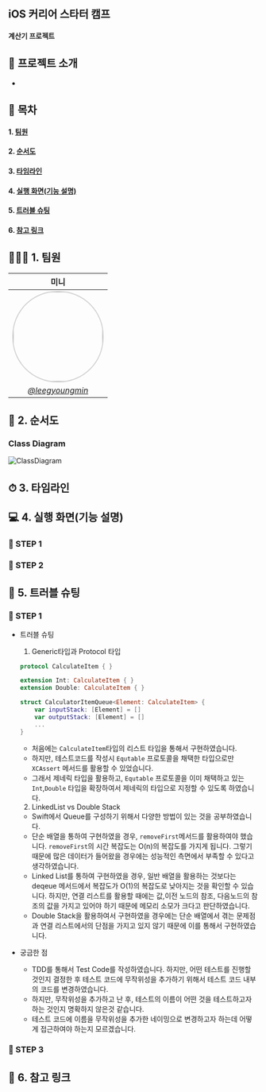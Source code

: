 ## iOS 커리어 스타터 캠프

#### 계산기 프로젝트
## 🧮 프로젝트 소개
- 

## 📍 목차
#### 1. [팀원](#🧑🏻‍💻-1-팀원)
#### 2. [순서도](#🔖-2-순서도)
#### 3. [타임라인](#⏱-3-타임라인)
#### 4. [실행 화면(기능 설명)](#💻-4-실행-화면기능-설명)
#### 5. [트러블 슈팅](#🚀-5-트러블-슈팅)
#### 6. [참고 링크](#📎-6-참고-링크)

## 🧑🏻‍💻 1. 팀원
|미니|
|:----:|
|<img width="180px" img style="border: 2px solid lightgray; border-radius: 90px;-moz-border-radius: 90px;-khtml-border-radius: 90px;-webkit-border-radius: 90px;" src="https://i.imgur.com/ikEGO8k.jpg">|
| <a href="https://github.com/leegyoungmin"> <center>*@leegyoungmin*</center></a>|

## 🔖 2. 순서도
### Class Diagram
![ClassDiagram](https://i.imgur.com/wL5syzU.jpg)

## ⏱ 3. 타임라인
<!-- : 시간 순으로 프로젝트의 주요 진행 척도를 표시 -->



## 💻 4. 실행 화면(기능 설명)
### 📌 STEP 1

### 📌 STEP 2

## 🚀 5. 트러블 슈팅
### 📌 STEP 1
- 트러블 슈팅
    1. Generic타입과 Protocol 타입

    ```swift
    protocol CalculateItem { }

    extension Int: CalculateItem { }
    extension Double: CalculateItem { }

    struct CalculatorItemQueue<Element: CalculateItem> {
        var inputStack: [Element] = []
        var outputStack: [Element] = []
        ...
    }

    ```

    - 처음에는 `CalculateItem`타입의 리스트 타입을 통해서 구현하였습니다.
    - 하지만, 테스트코드를 작성시 `Equtable` 프로토콜을 채택한 타입으로만 `XCAssert` 메서드를 활용할 수 있었습니다.
    - 그래서 제네릭 타입을 활용하고, `Equtable` 프로토콜을 이미 채택하고 있는 `Int`,`Double` 타입을 확장하여서 제네릭의 타입으로 지정할 수 있도록 하였습니다.
    
    2. LinkedList vs Double Stack
    - Swift에서 Queue를 구성하기 위해서 다양한 방법이 있는 것을 공부하였습니다.
    - 단순 배열을 통하여 구현하였을 경우, `removeFirst`메서드를 활용하여야 했습니다. `removeFirst`의 시간 복잡도는 O(n)의 복잡도를 가지게 됩니다. 그렇기 때문에 많은 데이터가 들어왔을 경우에는 성능적인 측면에서 부족할 수 있다고 생각하였습니다.
    - Linked List를 통하여 구현하였을 경우, 일반 배열을 활용하는 것보다는 deqeue 메서드에서 복잡도가 O(1)의 복잡도로 낮아지는 것을 확인할 수 있습니다. 하지만, 연결 리스트를 활용할 때에는 값,이전 노드의 참조, 다음노드의 참조의 값을 가지고 있어야 하기 때문에 메모리 소모가 크다고 판단하였습니다.
    - Double Stack을 활용하여서 구현하였을 경우에는 단순 배열에서 겪는 문제점과 연결 리스트에서의 단점을 가지고 있지 않기 때문에 이를 통해서 구현하였습니다.

- 궁금한 점
    - TDD를 통해서 Test Code를 작성하였습니다. 하지만, 어떤 테스트를 진행할 것인지 결정한 후 테스트 코드에 무작위성을 추가하기 위해서 테스트 코드 내부의 코드를 변경하였습니다.
    - 하지만, 무작위성을 추가하고 난 후, 테스트의 이름이 어떤 것을 테스트하고자 하는 것인지 명확하지 않은것 같습니다.
    - 테스트 코드에 이름을 무작위성을 추가한 네이밍으로 변경하고자 하는데 어떻게 접근하여야 하는지 모르겠습니다.

### 📌 STEP 3


## 📎 6. 참고 링크

